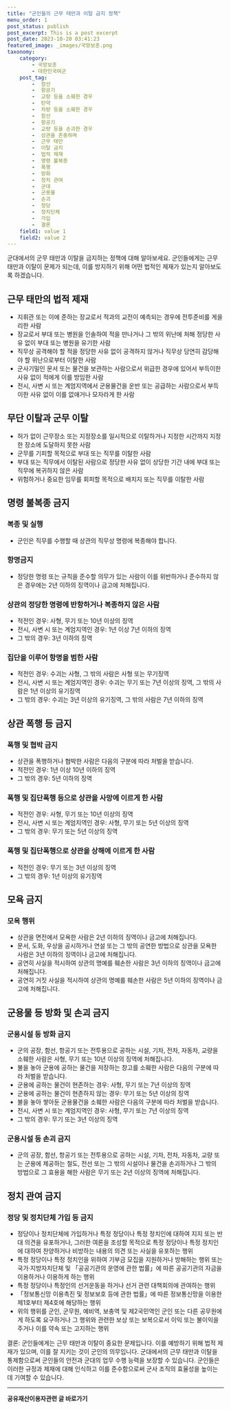 ```yaml
---
title: "군인들의 근무 태만과 이탈 금지 정책"
menu_order: 1
post_status: publish
post_excerpt: This is a post excerpt
post_date: 2023-10-20 03:41:23
featured_image: _images/국방보훈.png
taxonomy:
    category:
        - 국방보훈
        - 대한민국여군
    post_tag:
        -  함선
        -  항공기
        -  교량 등을 소훼한 경우
        -  탄약
        -  차량 등을 소훼한 경우
        -  함선
        -  항공기
        -  교량 등을 손괴한 경우
        -  상관을 존중하며
        -  근무 태만
        -  이탈 금지
        -  법적 제재
        -  명령 불복종
        -  폭행
        -  방화
        -  정치 관여
        -  군대
        -  군용물
        -  손괴
        -  정당
        -  정치단체
        -  가입
        -  결론
    field1: value 1
    field2: value 2
---
```




 군대에서의 군무 태만과 이탈을 금지하는 정책에 대해 알아보세요. 군인들에게는 근무 태만과 이탈이 문제가 되는데, 이를 방지하기 위해 어떤 법적인 제재가 있는지 알아보도록 하겠습니다.

##  근무 태만의 법적 제재

- 지휘관 또는 이에 준하는 장교로서 적과의 교전이 예측되는 경우에 전투준비를 게을리한 사람
- 장교로서 부대 또는 병원을 인솔하여 적을 만나거나 그 밖의 위난에 처해 정당한 사유 없이 부대 또는 병원을 유기한 사람
- 직무상 공격해야 할 적을 정당한 사유 없이 공격하지 않거나 직무상 당연히 감당해야 할 위난으로부터 이탈한 사람
- 군사기밀인 문서 또는 물건을 보관하는 사람으로서 위급한 경우에 있어서 부득이한 사유 없이 적에게 이를 방임한 사람
- 전시, 사변 시 또는 계엄지역에서 군용물건을 운반 또는 공급하는 사람으로서 부득이한 사유 없이 이를 없애거나 모자라게 한 사람

##  무단 이탈과 군무 이탈

- 허가 없이 근무장소 또는 지정장소를 일시적으로 이탈하거나 지정한 시간까지 지정한 장소에 도달하지 못한 사람
- 군무를 기피할 목적으로 부대 또는 직무를 이탈한 사람
- 부대 또는 직무에서 이탈된 사람으로 정당한 사유 없이 상당한 기간 내에 부대 또는 직무에 복귀하지 않은 사람
- 위험하거나 중요한 임무를 회피할 목적으로 배치지 또는 직무를 이탈한 사람

##  명령 불복종 금지

### 복종 및 실행

- 군인은 직무를 수행할 때 상관의 직무상 명령에 복종해야 합니다.

### 항명금지

- 정당한 명령 또는 규칙을 준수할 의무가 있는 사람이 이를 위반하거나 준수하지 않은 경우에는 2년 이하의 징역이나 금고에 처해집니다.

### 상관의 정당한 명령에 반항하거나 복종하지 않은 사람

- 적전인 경우: 사형, 무기 또는 10년 이상의 징역
- 전시, 사변 시 또는 계엄지역인 경우: 1년 이상 7년 이하의 징역
- 그 밖의 경우: 3년 이하의 징역

### 집단을 이루어 항명을 범한 사람

- 적전인 경우: 수괴는 사형, 그 밖의 사람은 사형 또는 무기징역
- 전시, 사변 시 또는 계엄지역인 경우: 수괴는 무기 또는 7년 이상의 징역, 그 밖의 사람은 1년 이상의 유기징역
- 그 밖의 경우: 수괴는 3년 이상의 유기징역, 그 밖의 사람은 7년 이하의 징역

##  상관 폭행 등 금지

### 폭행 및 협박 금지

- 상관을 폭행하거나 협박한 사람은 다음의 구분에 따라 처벌을 받습니다.
- 적전인 경우: 1년 이상 10년 이하의 징역
- 그 밖의 경우: 5년 이하의 징역

### 폭행 및 집단폭행 등으로 상관을 사망에 이르게 한 사람

- 적전인 경우: 사형, 무기 또는 10년 이상의 징역
- 전시, 사변 시 또는 계엄지역인 경우: 사형, 무기 또는 5년 이상의 징역
- 그 밖의 경우: 무기 또는 5년 이상의 징역

### 폭행 및 집단폭행으로 상관을 상해에 이르게 한 사람

- 적전인 경우: 무기 또는 3년 이상의 징역
- 그 밖의 경우: 1년 이상의 유기징역

##  모욕 금지

### 모욕 행위

- 상관을 면전에서 모욕한 사람은 2년 이하의 징역이나 금고에 처해집니다.
- 문서, 도화, 우상을 공시하거나 연설 또는 그 밖의 공연한 방법으로 상관을 모욕한 사람은 3년 이하의 징역이나 금고에 처해집니다.
- 공연히 사실을 적시하여 상관의 명예를 훼손한 사람은 3년 이하의 징역이나 금고에 처해집니다.
- 공연히 거짓 사실을 적시하여 상관의 명예를 훼손한 사람은 5년 이하의 징역이나 금고에 처해집니다.

##  군용물 등 방화 및 손괴 금지

### 군용시설 등 방화 금지

- 군의 공장, 함선, 항공기 또는 전투용으로 공하는 시설, 기차, 전차, 자동차, 교량을 소훼한 사람은 사형, 무기 또는 10년 이상의 징역에 처해집니다.
- 불을 놓아 군용에 공하는 물건을 저장하는 창고를 소훼한 사람은 다음의 구분에 따라 처벌을 받습니다.
- 군용에 공하는 물건이 현존하는 경우: 사형, 무기 또는 7년 이상의 징역
- 군용에 공하는 물건이 현존하지 않는 경우: 무기 또는 5년 이상의 징역
- 불을 놓아 쌓아둔 군용물건을 소훼한 사람은 다음의 구분에 따라 처벌을 받습니다.
- 전시, 사변 시 또는 계엄지역인 경우: 사형, 무기 또는 7년 이상의 징역
- 그 밖의 경우: 무기 또는 3년 이상의 징역

### 군용시설 등 손괴 금지

- 군의 공장, 함선, 항공기 또는 전투용으로 공하는 시설, 기차, 전차, 자동차, 교량 또는 군용에 제공하는 철도, 전선 또는 그 밖의 시설이나 물건을 손괴하거나 그 밖의 방법으로 그 효용을 해한 사람은 무기 또는 2년 이상의 징역에 처해집니다.

##  정치 관여 금지

### 정당 및 정치단체 가입 등 금지

- 정당이나 정치단체에 가입하거나 특정 정당이나 특정 정치인에 대하여 지지 또는 반대 의견을 유포하거나, 그러한 여론을 조성할 목적으로 특정 정당이나 특정 정치인에 대하여 찬양하거나 비방하는 내용의 의견 또는 사실을 유포하는 행위
- 특정 정당이나 특정 정치인을 위하여 기부금 모집을 지원하거나 방해하는 행위 또는 국가·지방자치단체 및 「공공기관의 운영에 관한 법률」에 따른 공공기관의 자금을 이용하거나 이용하게 하는 행위
- 특정 정당이나 특정인의 선거운동을 하거나 선거 관련 대책회의에 관여하는 행위
- 「정보통신망 이용촉진 및 정보보호 등에 관한 법률」에 따른 정보통신망을 이용한 제1호부터 제4호에 해당하는 행위
- 위의 행위를 군인, 군무원, 예비역, 보충역 및 제2국민역인 군인 또는 다른 공무원에게 하도록 요구하거나 그 행위와 관련한 보상 또는 보복으로서 이익 또는 불이익을 주거나 이를 약속 또는 고지하는 행위


결론: 군인들에게는 근무 태만과 이탈이 중요한 문제입니다. 이를 예방하기 위해 법적 제재가 있으며, 이를 잘 지키는 것이 군인의 의무입니다. 군대에서의 근무 태만과 이탈을 통제함으로써 군인들의 안전과 군대의 업무 수행 능력을 보장할 수 있습니다. 군인들은 이러한 규정과 제재에 대해 인식하고 이를 준수함으로써 군사 조직의 효율성을 높이는 데 기여할 수 있습니다.
<!-- wp:separator -->
<hr class="wp-block-separator has-alpha-channel-opacity"/>
<!-- /wp:separator -->
<!-- wp:group {"backgroundColor":"base","layout":{"type":"constrained"}} -->
<div class="wp-block-group has-base-background-color has-background"><!-- wp:paragraph {"align":"center","fontSize":"large"} -->
<p class="has-text-align-center has-large-font-size"><strong>공유재산이용자관련 글 바로가기</strong></p>
<!-- /wp:paragraph -->


<!-- wp:latest-posts{"categories": [{"id": 1570, "count": 19, "description": "", "link": "https://uknowlaw.com/category/%ea%b3%b5%ec%9c%a0%ec%9e%ac%ec%82%b0%ec%9d%b4%ec%9a%a9%ec%9e%90/", "name": "공유재산이용자", "slug": "공유재산이용자", "taxonomy": "category", "parent": 0, "meta": [],"_links":{"self":[{"href":"https://uknowlaw.com/wp-json/wp/v2/categories/1570"}],"collection":[{"href":"https://uknowlaw.com/wp-json/wp/v2/categories"}],"about":[{"href":"https://uknowlaw.com/wp-json/wp/v2/taxonomies/category"}],"wp:post_type":[{"href":"https://uknowlaw.com/wp-json/wp/v2/posts?categories=1570"}],"curies":[{"name":"wp","href":"https://api.w.org/{rel}","templated":true}]}}],"postsToShow":100,"excerptLength":28,"postLayout":"grid","columns":2,"featuredImageAlign":"left","featuredImageSizeSlug":"large","fontSize":"medium"} /--></div>
<!-- /wp:group -->